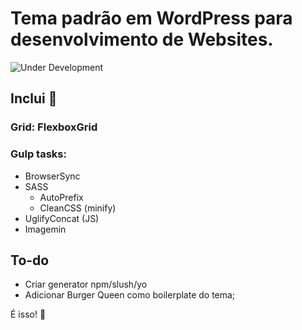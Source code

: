 # Tema padrão em WordPress para desenvolvimento de Websites.

![Under Development](https://img.shields.io/badge/under-development-lightgrey.svg)



## Inclui :page_facing_up:

### Grid: FlexboxGrid 
### Gulp tasks:
- BrowserSync
- SASS
  - AutoPrefix
  - CleanCSS (minify)
- UglifyConcat (JS)
- Imagemin



## To-do

- Criar generator npm/slush/yo
- Adicionar Burger Queen como boilerplate do tema;

É isso! :poop: